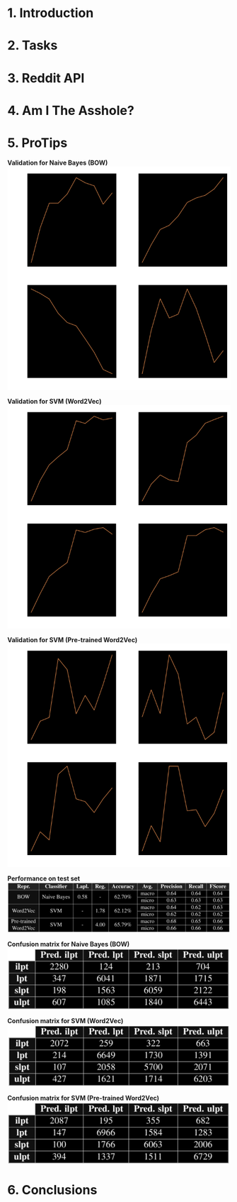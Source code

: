 # 1. Introduction #

# 2. Tasks #

# 3. Reddit API #

# 4. Am I The Asshole? #

# 5. ProTips #

<!-- Optimization for ML models -->
**Validation for Naive Bayes (BOW)**<br>
![alt text](report/imgs/plots_nb_inv.png "Optimization for Naive Bayes (BOW)")

**Validation for SVM (Word2Vec)**<br>
![alt text](report/imgs/plots_svm1_inv.png "Optimization for SVM (Word2Vec)")

**Validation for SVM (Pre-trained Word2Vec)**<br>
![alt text](report/imgs/plots_svm2_inv.png "Optimization for SVM (Pre-trained Word2Vec)")

<!-- Performance on test set -->
**Performance on test set**
![alt text](report/imgs/performance_inv.png "Performance on test set")

<!-- Confusion matrices -->
**Confusion matrix for Naive Bayes (BOW)**
![alt text](report/imgs/nb_cf_inv.png "Confusion matrix for Naive Bayes (BOW)")

**Confusion matrix for SVM (Word2Vec)**
![alt text](report/imgs/svm1_cf_inv.png "Confusion matrix for SVM (Word2Vec)")

**Confusion matrix for SVM (Pre-trained Word2Vec)**
![alt text](report/imgs/svm2_cf_inv.png "SVM (Pre-trained Word2Vec)")

# 6. Conclusions #
